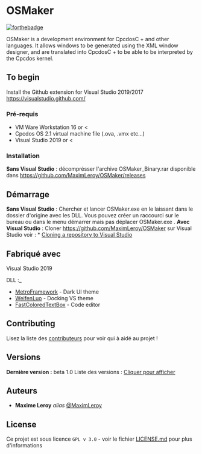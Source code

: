 # OSMaker

[![forthebadge](http://forthebadge.com/images/badges/powered-by-electricity.svg)](http://cpcdos.net)

OSMaker is a development environment for CpcdosC + and other languages. 
It allows windows to be generated using the XML window designer, and are translated into CpcdosC + to be able to be interpreted by the Cpcdos kernel. 

## To begin
Install the Github extension for Visual Studio 2019/2017
https://visualstudio.github.com/

### Pré-requis

- VM Ware Workstation 16 or <
- Cpcdos OS 2.1 virtual machine file (.ova, .vmx etc...)
- Visual Studio 2019 or < 

### Installation
**Sans Visual Studio** : décomprésser l'archive OSMaker_Binary.rar disponible dans 
https://github.com/MaximLeroy/OSMaker/releases

## Démarrage
**Sans Visual Studio** :
Chercher et lancer OSMaker.exe en le laissant dans le dossier d'origine avec les DLL.
Vous pouvez créer un raccourci sur le bureau ou dans le menu démarrer mais pas déplacer OSMaker.exe .
**Avec Visual Studio** :
Cloner https://github.com/MaximLeroy/OSMaker sur Visual Studio
voir : * [Cloning a repository to Visual Studio](https://github.com/github/VisualStudio/blob/master/docs/using/cloning-a-repository-to-visual-studio.md)

## Fabriqué avec

Visual Studio 2019

DLL :_
* [MetroFramework](https://github.com/thielj/MetroFramework) - Dark UI theme
* [WeifenLuo](https://github.com/dockpanelsuite/dockpanelsuite) - Docking VS theme
* [FastColoredTextBox](https://github.com/PavelTorgashov/FastColoredTextBox) - Code editor

## Contributing

Lisez la liste des [contributeurs](https://github.com/MaximLeroy/OSMaker/graphs/contributors) pour voir qui à aidé au projet !

## Versions
**Dernière version :** beta 1.0
Liste des versions : [Cliquer pour afficher](https://github.com/MaximLeroy/OSMaker/tags)

## Auteurs
* **Maxime Leroy** _alias_ [@MaximLeroy](https://github.com/MaximLeroy)


## License

Ce projet est sous licence ``GPL v 3.0`` - voir le fichier [LICENSE.md](LICENSE.md) pour plus d'informations


